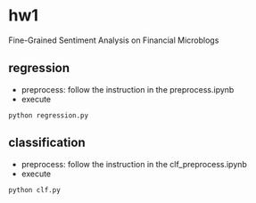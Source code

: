 # hw1
Fine-Grained Sentiment Analysis on Financial Microblogs

## regression
- preprocess: follow the instruction in the preprocess.ipynb
- execute
```
python regression.py
```

## classification
- preprocess: follow the instruction in the clf_preprocess.ipynb
- execute
```
python clf.py
```
